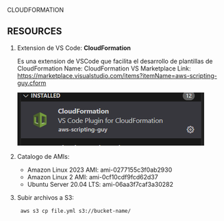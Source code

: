  CLOUDFORMATION 

## RESOURCES

1. Extension de VS Code: **CloudFormation** 

    Es una extension de VSCode que facilita el desarrollo de plantillas de CloudFormation
    Name: CloudFormation
    VS Marketplace Link: https://marketplace.visualstudio.com/items?itemName=aws-scripting-guy.cform

    ![Alt text](./static/image-1.png)

2. Catalogo de AMIs:
    - Amazon Linux 2023 AMI: ami-0277155c3f0ab2930
    - Amazon Linux 2 AMI: ami-0cf10cdf9fcd62d37
    - Ubuntu Server 20.04 LTS: ami-06aa3f7caf3a30282

3. Subir archivos a S3:

   ```bash
    aws s3 cp file.yml s3://bucket-name/
   ```